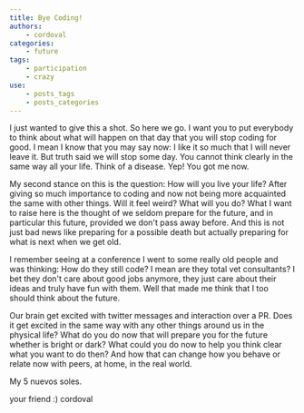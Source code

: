 ```yaml
---
title: Bye Coding!
authors:
    - cordoval
categories:
    - future
tags:
    - participation
    - crazy
use:
    - posts_tags
    - posts_categories
---
```


I just wanted to give this a shot. So here we go. I want you to put everybody to think about what will happen on that day that you will stop coding for good. I mean I know that you may say now: I like it so much that I will never leave it. But truth said we will stop some day. You cannot think clearly in the same way all your life. Think of a disease. Yep! You got me now.

 My second stance on this is the question: How will you live your life? After giving so much importance to coding and now not being more acquainted the same with other things. Will it feel weird? What will you do? What I want to raise here is the thought of we seldom prepare for the future, and in particular this future, provided we don't pass away before. And this is not just bad news like preparing for a possible death but actually preparing for what is next when we get old.

 I remember seeing at a conference I went to some really old people and was thinking: How do they still code? I mean are they total vet consultants? I bet they don't care about good jobs anymore, they just care about their ideas and truly have fun with them. Well that made me think that I too should think about the future.

Our brain get excited with twitter messages and interaction over a PR. Does it get excited in the same way with any other things around us in the physical life? What do you do now that will prepare you for the future whether is bright or dark? What could you do now to help you think clear what you want to do then? And how that can change how you behave or relate now with peers, at home, in the real world.

My 5 nuevos soles.

your friend :) cordoval
